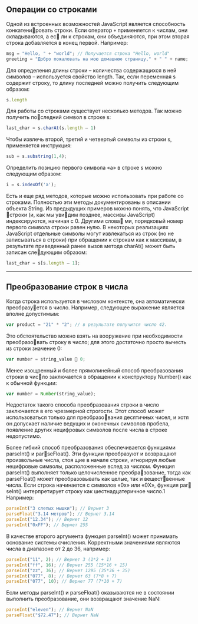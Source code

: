## Операции со строками

Одной из встроенных возможностей JavaScript является способность конкатенировать строки. Если оператор `+` применяется к числам, они складываются, а ес ли к строкам, они объединяются, при этом вторая строка добавляется в конец первой. Например:

```js
msg = "Hello, " + "world"; // Получается строка "Hello, world"
greeting = "Добро пожаловать на мою домашнюю страницу," + " " + name;
```

Для определения длины строки – количества содержащихся в ней символов – используется свойство length. Так, если переменная s содержит строку, то длину последней можно получить следующим образом:

```js
s.length
```

Для работы со строками существует несколько методов. Так можно получить последний символ в строке s:

```js
last_char = s.charAt(s.length – 1)
```

Чтобы извлечь второй, третий и четвертый символы из строки s, применяется инструкция:

```js
sub = s.substring(1,4);
```

Определить позицию первого символа «a» в строке s можно следующим образом:

```js
i = s.indexOf('a');
```

Есть и еще ряд методов, которые можно использовать при работе со строками. Полностью эти методы документированы в описании объекта String. Из предыдущих примеров можно понять, что JavaScript строки \(и, как мы увидим позднее, массивы JavaScript\) индексируются, начиная с 0. Другими слова ми, порядковый номер первого символа строки равен нулю. В некоторых реализациях JavaScript отдельные символы могут извлекаться из строк \(но не записываться в строки\) при обращении к строкам как к массивам, в результате приведенный ранее вызов метода charAt\(\) может быть записан следующим образом:

```js
last_char = s[s.length – 1];
```

---

## Преобразование строк в числа

Когда строка используется в числовом контексте, она автоматически преобразуется в число. Например, следующее выражение является вполне допустимым:

```js
var product = "21" * "2"; // в результате получится число 42.
```

Это обстоятельство можно взять на вооружение при необходимости преобразовать строку в число; для этого достаточно просто вычесть из строки значение 0:

```js
var number = string_value  0;
```

Менее изощренный и более прямолинейный способ преобразования строки в число заключается в обращении к конструктору Number\(\) как к обычной функции:

```js
var number = Number(string_value);
```

Недостаток такого способа преобразования строки в число заключается в его чрезмерной строгости. Этот способ может использоваться только для преобразования десятичных чисел, и хотя он допускает наличие ведущих и оконечных символов пробела, появление других нецифровых символов после числа в строке недопустимо.

Более гибкий способ преобразования обеспечивается функциями parseInt\(\) и parseFloat\(\). Эти функции преобразуют и возвращают произвольные числа, стоя щие в начале строки, игнорируя любые нецифровые символы, расположенные вслед за числом. Функция parseInt\(\) выполняет только целочисленное преобразование, тогда как parseFloat\(\) может преобразовывать как целые, так и вещественные числа. Если строка начинается с символов «0x» или «0X», функция par seInt\(\) интерпретирует строку как шестнадцатеричное число.1 Например:

```js
parseInt("3 слепых мышки"); // Вернет 3
parseFloat("3.14 метров"); // Вернет 3.14
parseInt("12.34"); // Вернет 12
parseInt("0xFF"); // Вернет 255
```

В качестве второго аргумента функция parseInt\(\) может принимать основание системы счисления. Корректными значениями являются числа в диапазоне от 2 до 36, например:

```js
parseInt("11", 2); // Вернет 3 (1*2 + 1)
parseInt("ff", 16); // Вернет 255 (15*16 + 15)
parseInt("zz", 36); // Вернет 1295 (35*36 + 35)
parseInt("077", 8); // Вернет 63 (7*8 + 7)
parseInt("077", 10); // Вернет 77 (7*10 + 7)
```

Если методы parseInt\(\) и parseFloat\(\) оказываются не в состоянии выполнить преобразование, они возвращают значение NaN:

```js
parseInt("eleven"); // Вернет NaN
parseFloat("$72.47"); // Вернет NaN
```



